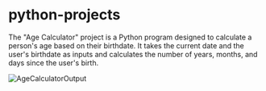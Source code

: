 # python-projects
The "Age Calculator" project is a Python program designed to calculate a person's age based on their birthdate. It takes the current date and the user's birthdate as inputs and calculates the number of years, months, and days since the user's birth.

![AgeCalculatorOutput](https://github.com/Pratiksha-Danake/python-projects/assets/111987794/acdf0a6b-0055-45ea-ac79-70cc94843dfe)
